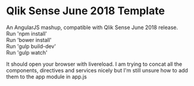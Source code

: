 # Qlik Sense June 2018 Template
An AngularJS mashup, compatible with Qlik Sense June 2018 release.  
Run 'npm install'  
Run 'bower install'  
Run 'gulp build-dev'  
Run 'gulp watch'  

It should open your browser with livereload. I am trying to concat all the components, directives and services nicely but I'm still unsure how to add them to the app module in app.js
